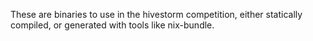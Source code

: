 These are binaries to use in the hivestorm competition, either statically compiled, or generated with tools like nix-bundle. 